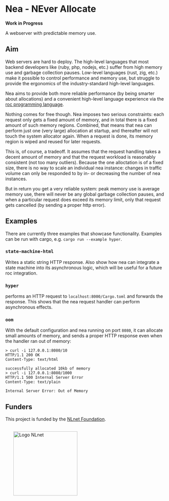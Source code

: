 # Nea - NEver Allocate

**Work in Progress**

A webserver with predictable memory use.

## Aim

Web servers are hard to deploy. The high-level languages that most backend developers like (ruby, php, nodejs, etc.) suffer from high memory use and garbage collection pauses. Low-level languages (rust, zig, etc.) make it possible to control performance and memory use, but struggle to provide the ergonomics of the industry-standard high-level languages.

Nea aims to provide both more reliable performance (by being smarter about allocations) and a convenient high-level language experience via the [roc programming language](https://www.roc-lang.org/).

Nothing comes for free though. Nea imposes two serious constraints: each request only gets a fixed amount of memory, and in total there is a fixed amount of such memory regions. Combined, that means that nea can perform just one (very large) allocation at startup, and thereafter will not touch the system allocator again. When a request is done, its memory region is wiped and reused for later requests.

This is, of course, a tradeoff. It assumes that the request handling takes a decent amount of memory and that the request workload is reasonably consistent (not too many outliers). Because the one alloctation is of a fixed size, there is no way to scale an individual nea instance: changes in traffic volume can only be responded to by in- or decreasing the number of nea instances.

But in return you get a very reliable system: peak memory use is average memory use, there will never be any global garbage collection pauses, and when a particular request does exceed its memory limit, only that request gets cancelled (by sending a proper http error).

## Examples

There are currently three examples that showcase functionality. Examples can be run with cargo, e.g. `cargo run --example hyper`. 

### `state-machine-html`

Writes a static string HTTP response. Also show how nea can integrate a state machine into its asynchronous logic, which will be useful for a future roc integration.

### `hyper`

performs an HTTP request to `localhost:8000/Cargo.toml` and forwards the response. This shows that the nea request handler can perform asynchronous effects.

### `oom`

With the default configuration and nea running on port `8080`, it can allocate small amounts of memory, and sends a proper HTTP response even when the handler ran out of memory:

```
> curl -i 127.0.0.1:8080/10
HTTP/1.1 200 OK
Content-Type: text/html

successfully allocated 10kb of memory
> curl -i 127.0.0.1:8080/1000
HTTP/1.1 500 Internal Server Error
Content-Type: text/plain

Internal Server Error: Out of Memory
```

## Funders

This project is funded by the [NLnet Foundation].

<img style="margin: 1rem 5% 1rem 5%;" src="https://nlnet.nl/logo/banner.svg" alt="Logo NLnet"  width="200px" />

[NLnet Foundation]: https://nlnet.nl/
